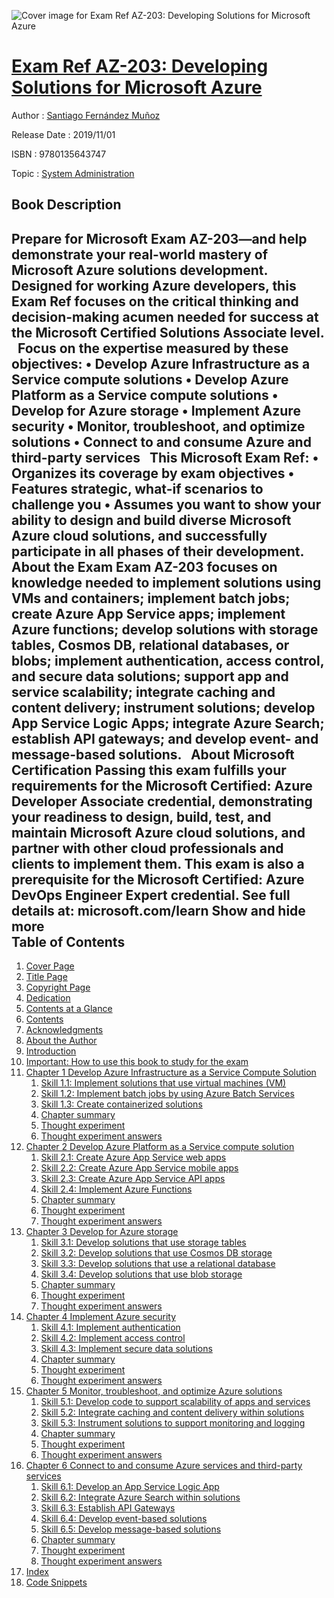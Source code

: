 ![Cover image for Exam Ref AZ-203: Developing Solutions for Microsoft Azure](https://imgdetail.ebookreading.net/cover/cover/20200215/EB9780135643747.jpg)

[Exam Ref AZ-203: Developing Solutions for Microsoft Azure](https://ebookreading.net/view/book/Exam+Ref+AZ-203%3A+Developing+Solutions+for+Microsoft+Azure-EB9780135643747_1.html "Exam Ref AZ-203: Developing Solutions for Microsoft Azure")
====================================================================================================================

Author : [Santiago Fernández Muñoz](https://ebookreading.net/search/author/Santiago+Fern%C3%A1ndez+Mu%C3%B1oz)

Release Date : 2019/11/01

ISBN : 9780135643747

Topic : [System Administration](https://ebookreading.net/search/category/system-administration)

Book Description
-----------------

 Prepare for Microsoft Exam AZ-203—and help demonstrate your real-world mastery of Microsoft Azure solutions development. Designed for working Azure developers, this Exam Ref focuses on the critical thinking and decision-making acumen needed for success at the Microsoft Certified Solutions Associate level.
 
Focus on the expertise measured by these objectives:
• Develop Azure Infrastructure as a Service compute solutions
• Develop Azure Platform as a Service compute solutions
• Develop for Azure storage
• Implement Azure security
• Monitor, troubleshoot, and optimize solutions
• Connect to and consume Azure and third-party services
 
This Microsoft Exam Ref:
• Organizes its coverage by exam objectives
• Features strategic, what-if scenarios to challenge you
• Assumes you want to show your ability to design and build diverse Microsoft Azure cloud solutions, and successfully participate in all phases of their development.
 
About the Exam
Exam AZ-203 focuses on knowledge needed to implement solutions using VMs and containers; implement batch jobs; create Azure App Service apps; implement Azure functions; develop solutions with storage tables, Cosmos DB, relational databases, or blobs; implement authentication, access control, and secure data solutions; support app and service scalability; integrate caching and content delivery; instrument solutions; develop App Service Logic Apps; integrate Azure Search; establish API gateways; and develop event- and message-based solutions.
 
About Microsoft Certification
Passing this exam fulfills your requirements for the Microsoft Certified: Azure Developer Associate credential, demonstrating your readiness to design, build, test, and maintain Microsoft Azure cloud solutions, and partner with other cloud professionals and clients to implement them. This exam is also a prerequisite for the Microsoft Certified: Azure DevOps Engineer Expert credential.
See full details at: microsoft.com/learn
        Show and hide more                
Table of Contents
-----------------

1. [Cover Page](https://ebookreading.net/view/book/Exam+Ref+AZ-203%3A+Developing+Solutions+for+Microsoft+Azure-EB9780135643747_1.html)
1. [Title Page](https://ebookreading.net/view/book/Exam+Ref+AZ-203%3A+Developing+Solutions+for+Microsoft+Azure-EB9780135643747_2.html)
1. [Copyright Page](https://ebookreading.net/view/book/Exam+Ref+AZ-203%3A+Developing+Solutions+for+Microsoft+Azure-EB9780135643747_3.html)
1. [Dedication](https://ebookreading.net/view/book/Exam+Ref+AZ-203%3A+Developing+Solutions+for+Microsoft+Azure-EB9780135643747_4.html#ded)
1. [Contents at a Glance](https://ebookreading.net/view/book/Exam+Ref+AZ-203%3A+Developing+Solutions+for+Microsoft+Azure-EB9780135643747_5.html#toc01)
1. [Contents](https://ebookreading.net/view/book/Exam+Ref+AZ-203%3A+Developing+Solutions+for+Microsoft+Azure-EB9780135643747_6.html#toc)
1. [Acknowledgments](https://ebookreading.net/view/book/Exam+Ref+AZ-203%3A+Developing+Solutions+for+Microsoft+Azure-EB9780135643747_7.html#ack)
1. [About the Author](https://ebookreading.net/view/book/Exam+Ref+AZ-203%3A+Developing+Solutions+for+Microsoft+Azure-EB9780135643747_8.html#about)
1. [Introduction](https://ebookreading.net/view/book/Exam+Ref+AZ-203%3A+Developing+Solutions+for+Microsoft+Azure-EB9780135643747_9.html#ch00)
1. [Important: How to use this book to study for the exam](https://ebookreading.net/view/book/Exam+Ref+AZ-203%3A+Developing+Solutions+for+Microsoft+Azure-EB9780135643747_10.html#pref01)
1. [Chapter 1 Develop Azure Infrastructure as a Service Compute Solution](https://ebookreading.net/view/book/Exam+Ref+AZ-203%3A+Developing+Solutions+for+Microsoft+Azure-EB9780135643747_11.html#ch01)
    1. [Skill 1.1: Implement solutions that use virtual machines (VM)](https://ebookreading.net/view/book/Exam+Ref+AZ-203%3A+Developing+Solutions+for+Microsoft+Azure-EB9780135643747_11.html#ch01lev1sec1)
    1. [Skill 1.2: Implement batch jobs by using Azure Batch Services](https://ebookreading.net/view/book/Exam+Ref+AZ-203%3A+Developing+Solutions+for+Microsoft+Azure-EB9780135643747_11.html#ch01lev1sec2)
    1. [Skill 1.3: Create containerized solutions](https://ebookreading.net/view/book/Exam+Ref+AZ-203%3A+Developing+Solutions+for+Microsoft+Azure-EB9780135643747_11.html#ch01lev1sec3)
    1. [Chapter summary](https://ebookreading.net/view/book/Exam+Ref+AZ-203%3A+Developing+Solutions+for+Microsoft+Azure-EB9780135643747_11.html#ch01lev1sec4)
    1. [Thought experiment](https://ebookreading.net/view/book/Exam+Ref+AZ-203%3A+Developing+Solutions+for+Microsoft+Azure-EB9780135643747_11.html#ch01lev1sec5)
    1. [Thought experiment answers](https://ebookreading.net/view/book/Exam+Ref+AZ-203%3A+Developing+Solutions+for+Microsoft+Azure-EB9780135643747_11.html#ch01lev1sec6)
1. [Chapter 2 Develop Azure Platform as a Service compute solution](https://ebookreading.net/view/book/Exam+Ref+AZ-203%3A+Developing+Solutions+for+Microsoft+Azure-EB9780135643747_12.html#ch02)
    1. [Skill 2.1: Create Azure App Service web apps](https://ebookreading.net/view/book/Exam+Ref+AZ-203%3A+Developing+Solutions+for+Microsoft+Azure-EB9780135643747_12.html#ch02lev1sec1)
    1. [Skill 2.2: Create Azure App Service mobile apps](https://ebookreading.net/view/book/Exam+Ref+AZ-203%3A+Developing+Solutions+for+Microsoft+Azure-EB9780135643747_12.html#ch02lev1sec2)
    1. [Skill 2.3: Create Azure App Service API apps](https://ebookreading.net/view/book/Exam+Ref+AZ-203%3A+Developing+Solutions+for+Microsoft+Azure-EB9780135643747_12.html#ch02lev1sec3)
    1. [Skill 2.4: Implement Azure Functions](https://ebookreading.net/view/book/Exam+Ref+AZ-203%3A+Developing+Solutions+for+Microsoft+Azure-EB9780135643747_12.html#ch02lev1sec4)
    1. [Chapter summary](https://ebookreading.net/view/book/Exam+Ref+AZ-203%3A+Developing+Solutions+for+Microsoft+Azure-EB9780135643747_12.html#ch02lev1sec5)
    1. [Thought experiment](https://ebookreading.net/view/book/Exam+Ref+AZ-203%3A+Developing+Solutions+for+Microsoft+Azure-EB9780135643747_12.html#ch02lev1sec6)
    1. [Thought experiment answers](https://ebookreading.net/view/book/Exam+Ref+AZ-203%3A+Developing+Solutions+for+Microsoft+Azure-EB9780135643747_12.html#ch02lev1sec7)
1. [Chapter 3 Develop for Azure storage](https://ebookreading.net/view/book/Exam+Ref+AZ-203%3A+Developing+Solutions+for+Microsoft+Azure-EB9780135643747_13.html#ch03)
    1. [Skill 3.1: Develop solutions that use storage tables](https://ebookreading.net/view/book/Exam+Ref+AZ-203%3A+Developing+Solutions+for+Microsoft+Azure-EB9780135643747_13.html#ch03lev1sec1)
    1. [Skill 3.2: Develop solutions that use Cosmos DB storage](https://ebookreading.net/view/book/Exam+Ref+AZ-203%3A+Developing+Solutions+for+Microsoft+Azure-EB9780135643747_13.html#ch03lev1sec2)
    1. [Skill 3.3: Develop solutions that use a relational database](https://ebookreading.net/view/book/Exam+Ref+AZ-203%3A+Developing+Solutions+for+Microsoft+Azure-EB9780135643747_13.html#ch03lev1sec3)
    1. [Skill 3.4: Develop solutions that use blob storage](https://ebookreading.net/view/book/Exam+Ref+AZ-203%3A+Developing+Solutions+for+Microsoft+Azure-EB9780135643747_13.html#ch03lev1sec4)
    1. [Chapter summary](https://ebookreading.net/view/book/Exam+Ref+AZ-203%3A+Developing+Solutions+for+Microsoft+Azure-EB9780135643747_13.html#ch03lev1sec5)
    1. [Thought experiment](https://ebookreading.net/view/book/Exam+Ref+AZ-203%3A+Developing+Solutions+for+Microsoft+Azure-EB9780135643747_13.html#ch03lev1sec6)
    1. [Thought experiment answers](https://ebookreading.net/view/book/Exam+Ref+AZ-203%3A+Developing+Solutions+for+Microsoft+Azure-EB9780135643747_13.html#ch03lev1sec7)
1. [Chapter 4 Implement Azure security](https://ebookreading.net/view/book/Exam+Ref+AZ-203%3A+Developing+Solutions+for+Microsoft+Azure-EB9780135643747_14.html#ch04)
    1. [Skill 4.1: Implement authentication](https://ebookreading.net/view/book/Exam+Ref+AZ-203%3A+Developing+Solutions+for+Microsoft+Azure-EB9780135643747_14.html#ch04lev1sec1)
    1. [Skill 4.2: Implement access control](https://ebookreading.net/view/book/Exam+Ref+AZ-203%3A+Developing+Solutions+for+Microsoft+Azure-EB9780135643747_14.html#ch04lev1sec2)
    1. [Skill 4.3: Implement secure data solutions](https://ebookreading.net/view/book/Exam+Ref+AZ-203%3A+Developing+Solutions+for+Microsoft+Azure-EB9780135643747_14.html#ch04lev1sec3)
    1. [Chapter summary](https://ebookreading.net/view/book/Exam+Ref+AZ-203%3A+Developing+Solutions+for+Microsoft+Azure-EB9780135643747_14.html#ch04lev1sec4)
    1. [Thought experiment](https://ebookreading.net/view/book/Exam+Ref+AZ-203%3A+Developing+Solutions+for+Microsoft+Azure-EB9780135643747_14.html#ch04lev1sec5)
    1. [Thought experiment answers](https://ebookreading.net/view/book/Exam+Ref+AZ-203%3A+Developing+Solutions+for+Microsoft+Azure-EB9780135643747_14.html#ch04lev1sec6)
1. [Chapter 5 Monitor, troubleshoot, and optimize Azure solutions](https://ebookreading.net/view/book/Exam+Ref+AZ-203%3A+Developing+Solutions+for+Microsoft+Azure-EB9780135643747_15.html#ch05)
    1. [Skill 5.1: Develop code to support scalability of apps and services](https://ebookreading.net/view/book/Exam+Ref+AZ-203%3A+Developing+Solutions+for+Microsoft+Azure-EB9780135643747_15.html#ch05lev1sec1)
    1. [Skill 5.2: Integrate caching and content delivery within solutions](https://ebookreading.net/view/book/Exam+Ref+AZ-203%3A+Developing+Solutions+for+Microsoft+Azure-EB9780135643747_15.html#ch05lev1sec2)
    1. [Skill 5.3: Instrument solutions to support monitoring and logging](https://ebookreading.net/view/book/Exam+Ref+AZ-203%3A+Developing+Solutions+for+Microsoft+Azure-EB9780135643747_15.html#ch05lev1sec3)
    1. [Chapter summary](https://ebookreading.net/view/book/Exam+Ref+AZ-203%3A+Developing+Solutions+for+Microsoft+Azure-EB9780135643747_15.html#ch05lev1sec4)
    1. [Thought experiment](https://ebookreading.net/view/book/Exam+Ref+AZ-203%3A+Developing+Solutions+for+Microsoft+Azure-EB9780135643747_15.html#ch05lev1sec5)
    1. [Thought experiment answers](https://ebookreading.net/view/book/Exam+Ref+AZ-203%3A+Developing+Solutions+for+Microsoft+Azure-EB9780135643747_15.html#ch05lev1sec6)
1. [Chapter 6 Connect to and consume Azure services and third-party services](https://ebookreading.net/view/book/Exam+Ref+AZ-203%3A+Developing+Solutions+for+Microsoft+Azure-EB9780135643747_16.html#ch06)
    1. [Skill 6.1: Develop an App Service Logic App](https://ebookreading.net/view/book/Exam+Ref+AZ-203%3A+Developing+Solutions+for+Microsoft+Azure-EB9780135643747_16.html#ch06lev1sec1)
    1. [Skill 6.2: Integrate Azure Search within solutions](https://ebookreading.net/view/book/Exam+Ref+AZ-203%3A+Developing+Solutions+for+Microsoft+Azure-EB9780135643747_16.html#ch06lev1sec2)
    1. [Skill 6.3: Establish API Gateways](https://ebookreading.net/view/book/Exam+Ref+AZ-203%3A+Developing+Solutions+for+Microsoft+Azure-EB9780135643747_16.html#ch06lev1sec3)
    1. [Skill 6.4: Develop event-based solutions](https://ebookreading.net/view/book/Exam+Ref+AZ-203%3A+Developing+Solutions+for+Microsoft+Azure-EB9780135643747_16.html#ch06lev1sec4)
    1. [Skill 6.5: Develop message-based solutions](https://ebookreading.net/view/book/Exam+Ref+AZ-203%3A+Developing+Solutions+for+Microsoft+Azure-EB9780135643747_16.html#ch06lev1sec5)
    1. [Chapter summary](https://ebookreading.net/view/book/Exam+Ref+AZ-203%3A+Developing+Solutions+for+Microsoft+Azure-EB9780135643747_16.html#ch06lev1sec6)
    1. [Thought experiment](https://ebookreading.net/view/book/Exam+Ref+AZ-203%3A+Developing+Solutions+for+Microsoft+Azure-EB9780135643747_16.html#ch06lev1sec7)
    1. [Thought experiment answers](https://ebookreading.net/view/book/Exam+Ref+AZ-203%3A+Developing+Solutions+for+Microsoft+Azure-EB9780135643747_16.html#ch06lev1sec8)
1. [Index](https://ebookreading.net/view/book/Exam+Ref+AZ-203%3A+Developing+Solutions+for+Microsoft+Azure-EB9780135643747_17.html#index)
1. [Code Snippets](https://ebookreading.net/view/book/Exam+Ref+AZ-203%3A+Developing+Solutions+for+Microsoft+Azure-EB9780135643747_18.html#ch01_images)
